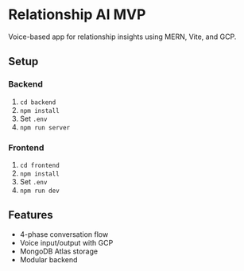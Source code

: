 # Relationship AI MVP
Voice-based app for relationship insights using MERN, Vite, and GCP.

## Setup
### Backend
1. `cd backend`
2. `npm install`
3. Set `.env`
4. `npm run server`

### Frontend
1. `cd frontend`
2. `npm install`
3. Set `.env`
4. `npm run dev`

## Features
- 4-phase conversation flow
- Voice input/output with GCP
- MongoDB Atlas storage
- Modular backend
